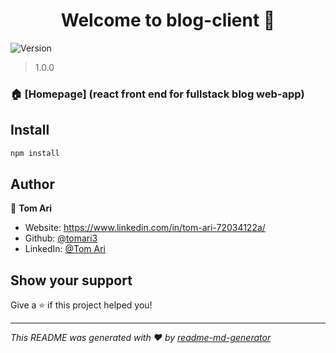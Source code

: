 <h1 align="center">Welcome to blog-client 👋</h1>
<p>
  <img alt="Version" src="https://img.shields.io/badge/version-1.0.0-blue.svg?cacheSeconds=2592000" />
</p>

> 1.0.0

### 🏠 [Homepage] (react front end for fullstack blog web-app)

## Install

```sh
npm install
```

## Author

👤 **Tom Ari**

- Website: https://www.linkedin.com/in/tom-ari-72034122a/
- Github: [@tomari3](https://github.com/tomari3)
- LinkedIn: [@Tom Ari](https://linkedin.com/in/tom-ari-72034122a)

## Show your support

Give a ⭐️ if this project helped you!

---

_This README was generated with ❤️ by [readme-md-generator](https://github.com/kefranabg/readme-md-generator)_
